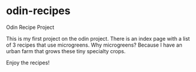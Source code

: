 # odin-recipes
Odin Recipe Project

This is my first project on the odin project. There is an index page with a list of 3 recipes that use microgreens. Why microgreens? Because I have an urban farm that grows these tiny specialty crops.

Enjoy the recipes!